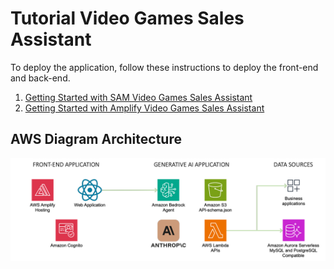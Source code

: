 # Tutorial Video Games Sales Assistant

To deploy the application, follow these instructions to deploy the front-end and back-end.

1. [Getting Started with SAM Video Games Sales Assistant](sam-bedrock-video-games-sales-assistant/)
2. [Getting Started with Amplify Video Games Sales Assistant](amplify-video-games-sales-assistant-sample/)

## AWS Diagram Architecture

![Video Games Sales Assistant](images/gen-ai-assistant-diagram.png)